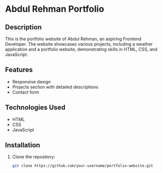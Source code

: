 # Abdul Rehman Portfolio

## Description
This is the portfolio website of Abdul Rehman, an aspiring Frontend Developer. The website showcases various projects, including a weather application and a portfolio website, demonstrating skills in HTML, CSS, and JavaScript.

## Features
- Responsive design
- Projects section with detailed descriptions
- Contact form

## Technologies Used
- HTML
- CSS
- JavaScript

## Installation
1. Clone the repository:
   ```sh
   git clone https://github.com/your-username/portfolio-website.git
